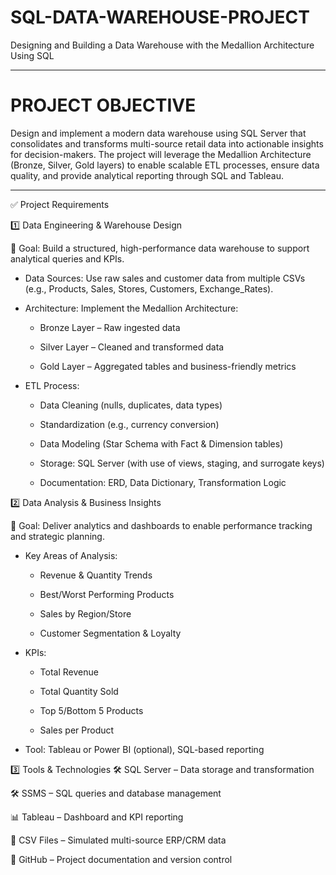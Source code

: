 # SQL-DATA-WAREHOUSE-PROJECT
Designing and Building a Data Warehouse with the Medallion Architecture Using SQL 

--------------------------------------------------------------------------
  # PROJECT OBJECTIVE
Design and implement a modern data warehouse using SQL Server that consolidates and transforms multi-source retail data into actionable insights for decision-makers. 
The project will leverage the Medallion Architecture (Bronze, Silver, Gold layers) to enable scalable ETL processes, ensure data quality, and provide analytical reporting through SQL and Tableau.

------------------------------------------------------------------------------------------------------------------------------------------------------------------------------------------------------------

✅ Project Requirements

1️⃣ Data Engineering & Warehouse Design



📌 Goal: Build a structured, high-performance data warehouse to support analytical queries and KPIs.

* Data Sources: Use raw sales and customer data from multiple CSVs (e.g., Products, Sales, Stores, Customers, Exchange_Rates).

* Architecture: Implement the Medallion Architecture:

  - Bronze Layer – Raw ingested data

  - Silver Layer – Cleaned and transformed data

  - Gold Layer – Aggregated tables and business-friendly metrics

- ETL Process:

  - Data Cleaning (nulls, duplicates, data types)

  - Standardization (e.g., currency conversion)

  - Data Modeling (Star Schema with Fact & Dimension tables)

  - Storage: SQL Server (with use of views, staging, and surrogate keys)

  - Documentation: ERD, Data Dictionary, Transformation Logic

2️⃣ Data Analysis & Business Insights


📌 Goal: Deliver analytics and dashboards to enable performance tracking and strategic planning.

* Key Areas of Analysis:

  - Revenue & Quantity Trends

  - Best/Worst Performing Products

  - Sales by Region/Store

  - Customer Segmentation & Loyalty

* KPIs:

  - Total Revenue

  - Total Quantity Sold

  - Top 5/Bottom 5 Products

  - Sales per Product

* Tool: Tableau or Power BI (optional), SQL-based reporting



3️⃣ Tools & Technologies
🛠️ SQL Server – Data storage and transformation

🛠️ SSMS – SQL queries and database management

📊 Tableau – Dashboard and KPI reporting

📁 CSV Files – Simulated multi-source ERP/CRM data

🔄 GitHub – Project documentation and version control

